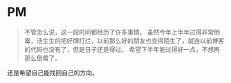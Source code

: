 # PM

> 不管怎么说，这一段时间都经历了许多事情。
> 虽然今年上半年过得非常倒霉，活生生的把好牌打烂，以前那么好的朋友也变得陌生了，就连以前博客的代码也没有了，但是日子还是得过。
> 希望下半年能过得好一点，不想再那么倒霉了。

还是希望自己能找回自己的方向。
